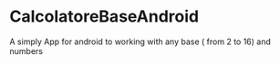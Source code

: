 # CalcolatoreBaseAndroid
A simply App for android to working with any base ( from 2 to 16) and numbers
